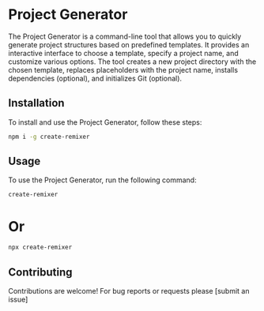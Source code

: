 # Project Generator

The Project Generator is a command-line tool that allows you to quickly generate project structures based on predefined templates. It provides an interactive interface to choose a template, specify a project name, and customize various options. The tool creates a new project directory with the chosen template, replaces placeholders with the project name, installs dependencies (optional), and initializes Git (optional).

## Installation

To install and use the Project Generator, follow these steps:

```bash
npm i -g create-remixer
```

## Usage

To use the Project Generator, run the following command:

```bash
create-remixer
```

# Or

```bash
npx create-remixer
```

## Contributing

Contributions are welcome! For bug reports or requests please [submit an issue]
